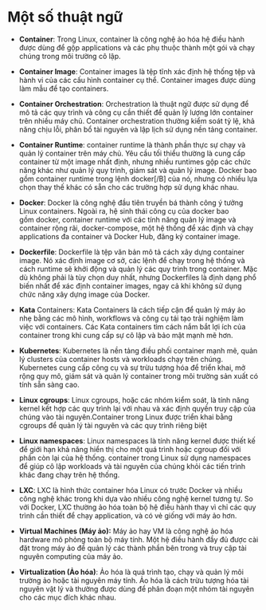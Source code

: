 # **Một số thuật ngữ**

- **Container**: Trong Linux, container là công nghệ ảo hóa hệ điều hành được dùng để gộp applications và các phụ thuộc thành một gói và chạy chúng trong môi trường cô lập.


- **Container Image**: Container images là tệp tĩnh xác định hệ thống tệp và hành vi của các cấu hình container cụ thể. Container images được dùng làm mẫu để tạo containers.


- **Container Orchestration**: Orchestration là thuật ngữ được sử dụng để mô tả các quy trình và công cụ cần thiết để quản lý lượng lớn container trên nhiều máy chủ. Container orchestration thường kiểm soát tỷ lệ, khả năng chịu lỗi, phân bổ tài nguyên và lập lịch sử dụng nền tảng container.


- **Container Runtime**: container runtime là thành phần thực sự chạy và quản lý container trên máy chủ. Yêu cầu tối thiểu thường là cung cấp container từ một image nhất định, nhưng nhiều runtimes gộp các chức năng khác như quản lý quy trình, giám sát và quản lý image. Docker bao gồm container runtime trong lệnh docker[/B] của nó, nhưng có nhiều lựa chọn thay thế khác có sẵn cho các trường hợp sử dụng khác nhau.


- **Docker**: Docker là công nghệ đầu tiên truyền bá thành công ý tưởng Linux containers. Ngoài ra, hệ sinh thái công cụ của docker bao gồm docker, container runtime với các tính năng quản lý image và container rộng rãi, docker-compose, một hệ thống để xác định và chạy applications đa container và Docker Hub, đăng ký container image.


- **Dockerfile**: Dockerfile là tệp văn bản mô tả cách xây dựng container image. Nó xác định image cơ sở, các lệnh để chạy trong hệ thống và cách runtime sẽ khởi động và quản lý các quy trình trong container. Mặc dù không phải là tùy chọn duy nhất, nhưng Dockerfiles là định dạng phổ biến nhất để xác định container images, ngay cả khi không sử dụng chức năng xây dựng image của Docker.


- **Kata** Containers: Kata Containers là cách tiếp cận để quản lý máy ảo nhẹ bằng các mô hình, workflows và công cụ tái tạo trải nghiệm làm việc với containers. Các Kata containers tìm cách nắm bắt lợi ích của container trong khi cung cấp sự cô lập và bảo mật mạnh mẽ hơn.


- **Kubernetes**: Kubernetes là nền tảng điều phối container mạnh mẽ, quản lý clusters của container hosts và workloads chạy trên chúng. Kubernetes cung cấp công cụ và sự trừu tượng hóa để triển khai, mở rộng quy mô, giám sát và quản lý container trong môi trường sản xuất có tính sẵn sàng cao.


- **Linux cgroups**: Linux cgroups, hoặc các nhóm kiểm soát, là tính năng kernel kết hợp các quy trình lại với nhau và xác định quyền truy cập của chúng vào tài nguyên.Container trong Linux được triển khai bằng cgroups để quản lý tài nguyên và các quy trình riêng biệt


- **Linux namespaces**: Linux namespaces là tính năng kernel được thiết kế để giới hạn khả năng hiển thị cho một quá trình hoặc cgroup đối với phần còn lại của hệ thống. container trong Linux sử dụng namespaces để giúp cô lập workloads và tài nguyên của chúng khỏi các tiến trình khác đang chạy trên hệ thống.


- **LXC**: LXC là hình thức container hóa Linux có trước Docker và nhiều công nghệ khác trong khi dựa vào nhiều công nghệ kernel tương tự. So với Docker, LXC thường ảo hóa toàn bộ hệ điều hành thay vì chỉ các quy trình cần thiết để chạy application, và có vẻ giống với máy ảo hơn.


- **Virtual Machines (Máy ảo):** Máy ảo hay VM là công nghệ ảo hóa hardware mô phỏng toàn bộ máy tính. Một hệ điều hành đầy đủ được cài đặt trong máy ảo để quản lý các thành phần bên trong và truy cập tài nguyên computing của máy ảo.


- **Virtualization (Ảo hóa)**: Ảo hóa là quá trình tạo, chạy và quản lý môi trường ảo hoặc tài nguyên máy tính. Ảo hóa là cách trừu tượng hóa tài nguyên vật lý và thường được dùng để phân đoạn một nhóm tài nguyên cho các mục đích khác nhau.

